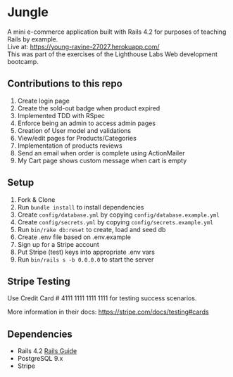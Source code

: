 # Jungle

A mini e-commerce application built with Rails 4.2 for purposes of teaching Rails by example.  
Live at: https://young-ravine-27027.herokuapp.com/  
This was part of the exercises of the Lighthouse Labs Web development bootcamp.  

## Contributions to this repo
1. Create login page
2. Create the sold-out badge when product expired
3. Implemented TDD with RSpec
4. Enforce being an admin to access admin pages
5. Creation of User model and validations
6. View/edit pages for Products/Categories
7. Implementation of products reviews 
8. Send an email when order is complete using ActionMailer
9. My Cart page shows custom message when cart is empty

## Setup

1. Fork & Clone
2. Run `bundle install` to install dependencies
3. Create `config/database.yml` by copying `config/database.example.yml`
4. Create `config/secrets.yml` by copying `config/secrets.example.yml`
5. Run `bin/rake db:reset` to create, load and seed db
6. Create .env file based on .env.example
7. Sign up for a Stripe account
8. Put Stripe (test) keys into appropriate .env vars
9. Run `bin/rails s -b 0.0.0.0` to start the server

## Stripe Testing

Use Credit Card # 4111 1111 1111 1111 for testing success scenarios.

More information in their docs: <https://stripe.com/docs/testing#cards>

## Dependencies

* Rails 4.2 [Rails Guide](http://guides.rubyonrails.org/v4.2/)
* PostgreSQL 9.x
* Stripe
